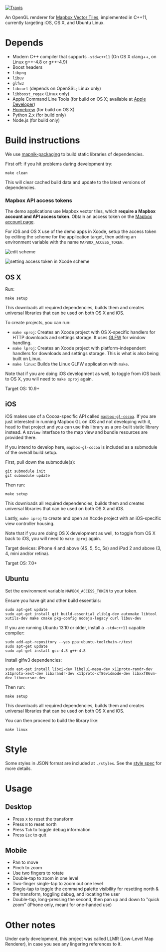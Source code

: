 [![Travis](https://api.travis-ci.org/mapbox/mapbox-gl-native.svg)](https://travis-ci.org/mapbox/mapbox-gl-native/builds)

An OpenGL renderer for [Mapbox Vector Tiles](https://www.mapbox.com/blog/vector-tiles),
implemented in C++11, currently targeting iOS, OS X, and Ubuntu Linux.

# Depends

 - Modern C++ compiler that supports `-std=c++11` (On OS X clang++, on Linux g++-4.8 or g++-4.9)
 - Boost headers
 - `libpng`
 - `libuv`
 - `glfw3`
 - `libcurl` (depends on OpenSSL; Linux only)
 - `libboost_regex` (Linux only)
 - Apple Command Line Tools (for build on OS X; available at [Apple Developer](https://developer.apple.com/downloads))
 - [Homebrew](http://brew.sh) (for build on OS X)
 - Python 2.x (for build only)
 - Node.js (for build only)

# Build instructions

We use [mapnik-packaging](https://github.com/mapnik/mapnik-packaging) to build static libraries of
dependencies.

First off: if you hit problems during development try:

    make clean

This will clear cached build data and update to the latest versions of dependencies.

### Mapbox API access tokens

The demo applications use Mapbox vector tiles, which **require a Mapbox account and API access token**. Obtain an access token on the [Mapbox account page](https://www.mapbox.com/account/apps/). 

For iOS and OS X use of the demo apps in Xcode, setup the access token by editing the scheme for the application target, then adding an environment variable with the name `MAPBOX_ACCESS_TOKEN`. 

![edit scheme](https://cloud.githubusercontent.com/assets/98601/3647749/30f74f26-1102-11e4-84af-f1be853b4e38.png)

![setting access token in Xcode scheme](https://cloud.githubusercontent.com/assets/52399/3543326/9e7cfbb8-0860-11e4-8def-3684a9028b61.png)

## OS X

Run:

    make setup

This downloads all required dependencies, builds them and creates universal libraries that can be used on both OS X and iOS.

To create projects, you can run:
- `make xproj`: Creates an Xcode project with OS X-specific handlers for HTTP downloads and
  settings storage. It uses [GLFW](http://www.glfw.org) for window handling.
- `make lproj`: Creates an Xcode project with platform-independent handlers for downloads
  and settings storage. This is what is also being built on Linux.
- `make linux`: Builds the Linux GLFW application with `make`.

Note that if you are doing iOS development as well, to toggle from iOS back to OS X, you will need to `make xproj` again. 

Target OS: 10.9+

## iOS

iOS makes use of a Cocoa-specific API called [`mapbox-gl-cocoa`](https://github.com/mapbox/mapbox-gl-cocoa). If you are just interested in running Mapbox GL on iOS and not developing with it, head to that project and you can use this library as a pre-built static library instead. A `UIView` interface to the map view and bundle resources are provided there. 

If you intend to develop here, `mapbox-gl-cocoa` is included as a submodule of the overall build setup. 

First, pull down the submodule(s): 

    git submodule init
    git submodule update

Then run:

    make setup

This downloads all required dependencies, builds them and creates universal libraries that can be used on both OS X and iOS.

Lastly, `make iproj` to create and open an Xcode project with an iOS-specific view controller housing. 

Note that if you are doing OS X development as well, to toggle from OS X back to iOS, you will need to `make iproj` again. 

Target devices: iPhone 4 and above (4S, 5, 5c, 5s) and iPad 2 and above (3, 4, mini and/or retina).

Target OS: 7.0+

## Ubuntu

Set the environment variable `MAPBOX_ACCESS_TOKEN` to your token.

Ensure you have git and other build essentials:

    sudo apt-get update
    sudo apt-get install git build-essential zlib1g-dev automake libtool xutils-dev make cmake pkg-config nodejs-legacy curl libuv-dev

If you are running Ubuntu 13.10 or older, install a `-std=c++11` capable compiler:

    sudo add-apt-repository --yes ppa:ubuntu-toolchain-r/test
    sudo apt-get update
    sudo apt-get install gcc-4.8 g++-4.8

Install glfw3 dependencies:

    sudo apt-get install libxi-dev libglu1-mesa-dev x11proto-randr-dev x11proto-xext-dev libxrandr-dev x11proto-xf86vidmode-dev libxxf86vm-dev libxcursor-dev

Then run:

    make setup

This downloads all required dependencies, builds them and creates universal libraries that can be used on both OS X and iOS.

You can then proceed to build the library like:

    make linux

# Style

Some styles in JSON format are included at `./styles`. See the [style spec](https://github.com/mapbox/mapbox-gl-style-spec) for more details. 

# Usage

## Desktop

- Press `X` to reset the transform
- Press `N` to reset north
- Press `Tab` to toggle debug information
- Press `Esc` to quit

## Mobile

- Pan to move
- Pinch to zoom
- Use two fingers to rotate
- Double-tap to zoom in one level
- Two-finger single-tap to zoom out one level
- Single-tap to toggle the command palette visibility for resetting north & the transform, toggling debug, and locating the user
- Double-tap, long-pressing the second, then pan up and down to "quick zoom" (iPhone only, meant for one-handed use)

# Other notes

Under early development, this project was called LLMR (Low-Level Map Renderer), in case you see any lingering references to it. 
